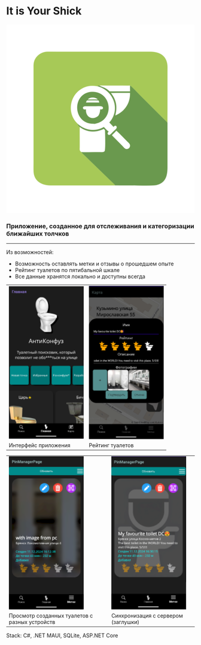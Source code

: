 
# It is Your Shick

![logo](MFASeekerApp/Images/logo.png)

### Приложение, созданное для отслеживания и категоризации ближайших толчков
---
Из возможностей:

* Возможность оставлять метки и отзывы о прошедшем опыте
* Рейтинг туалетов по пятибальной шкале
* Все данные хранятся локально и доступны всегда

<table>
  <tr>
    <td><img src="MFASeekerApp/Images/preview.png" alt="preview" width="200"></td>
    <td><img src="MFASeekerApp/Images/rating.png" alt="rating" width="200"></td>
  </tr>
  <tr>
    <td>Интерфейс приложения</td>
    <td>Рейтинг туалетов</td>
  </tr>
</table>
<table>
    <tr>
        <td><img src="MFASeekerApp/Images/withimg.png" alt="withimg" width="200"></td>
        <td><img src="MFASeekerApp/Images/withoutimage.png" alt="withoutimg" width="200"></td>
    </tr>
    <tr>
        <td>Просмотр созданных туалетов с разных устройств</td>
        <td>Синхронизация с сервером (заглушки)</td>
    </tr>
</table>

Stack: C#, .NET MAUI, SQLite, ASP.NET Core



